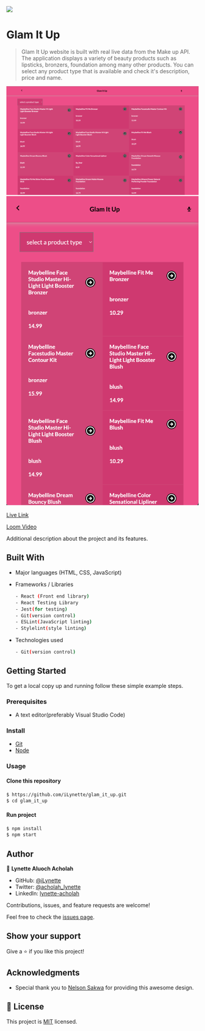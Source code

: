 ![](https://img.shields.io/badge/GlamItUp-violet)

# Glam It Up

> Glam It Up website is built with real live data from the Make up API. The application displays a variety of beauty products such as lipsticks, bronzers, foundation among many other products. You can select any product type that is available and check it's description, price and name.

![screenshot](./src/images/one.png)
![screenshot](./src/images/two.png)

[Live Link](https://ilynettes-glam.netlify.app/)

[Loom Video](https://www.loom.com/share/738c4888330745798ab4f6e2895449f8)

Additional description about the project and its features.

## Built With

- Major languages (HTML, CSS, JavaScript)

- Frameworks / Libraries

  ```bash
  - React (Front end library)
  - React Testing Library
  - Jest(for testing)
  - Git(version control)
  - ESLint(JavaScript linting)
  - Stylelint(style linting)
  ```

- Technologies used

  ```bash
  - Git(version control)
  ```

## Getting Started

To get a local copy up and running follow these simple example steps.

### Prerequisites

- A text editor(preferably Visual Studio Code)

### Install

- [Git](https://git-scm.com/downloads)
- [Node](https://nodejs.org/en/download/)

### Usage

#### Clone this repository

```bash
$ https://github.com/iLynette/glam_it_up.git
$ cd glam_it_up
```

#### Run project

```bash
$ npm install
$ npm start
```

## Author

👤 **Lynette Aluoch Acholah**

- GitHub: [@iLynette](https://github.com/iLynette)
- Twitter: [@acholah_lynette](https://twitter.com/acholah_lynette)
- LinkedIn: [lynette-acholah](https://linkedin.com/in/lynette-acholah)

Contributions, issues, and feature requests are welcome!

Feel free to check the [issues page](../../issues/).

## Show your support

Give a ⭐️ if you like this project!

## Acknowledgments

- Special thank you to [Nelson Sakwa](https://www.behance.net/sakwadesignstudio) for providing this awesome design.

## 📝 License

This project is [MIT](./MIT.md) licensed.


